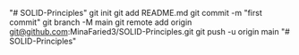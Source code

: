 "# SOLID-Principles"  git init git add README.md git commit -m "first commit" git branch -M main git remote add origin git@github.com:MinaFaried3/SOLID-Principles.git git push -u origin main
"# SOLID-Principles"  
